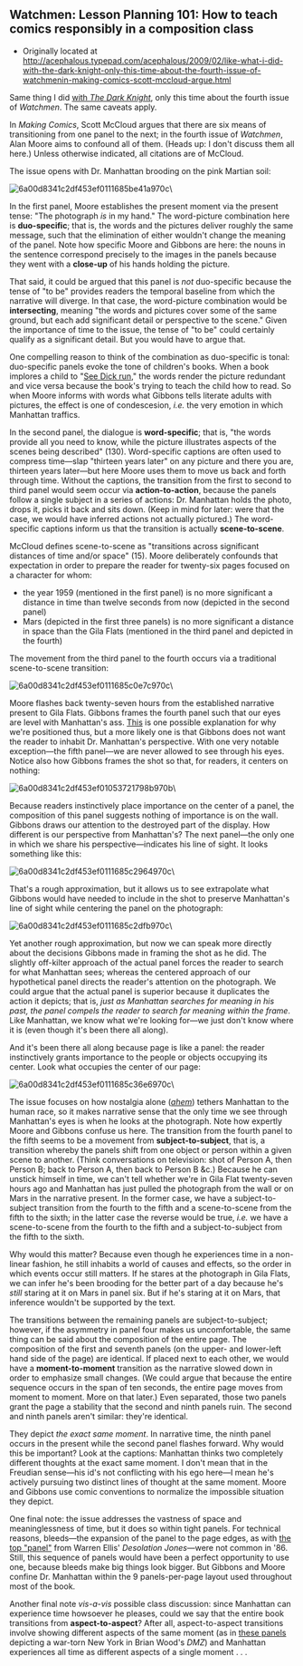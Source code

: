 ## Watchmen: Lesson Planning 101: How to teach comics responsibly in a composition class

 * Originally located at http://acephalous.typepad.com/acephalous/2009/02/like-what-i-did-with-the-dark-knight-only-this-time-about-the-fourth-issue-of-watchmenin-making-comics-scott-mccloud-argue.html

Same thing I did [with *The Dark Knight*](http://acephalous.typepad.com/acephalous/2009/01/dark-knight-scene-analysis.html), only this time about the fourth issue of *Watchmen*.  The same caveats apply.

In *Making Comics*, Scott McCloud argues that there are six means of transitioning from one panel to the next; in the fourth issue of *Watchmen*, Alan Moore aims to confound all of them.  (Heads up: I don't discuss them all here.)  Unless otherwise indicated, all citations are of McCloud.  

The issue opens with Dr. Manhattan brooding on the pink Martian soil:

![6a00d8341c2df453ef0111685be41a970c](../../images/comics/watchmen-1/6a00d8341c2df453ef0111685be41a970c.jpg)\ 

In the first panel, Moore establishes the present moment via the present tense: "The photograph *is* in my hand."  The word-picture combination here is **duo-specific**; that is, the words and the pictures deliver roughly the same message, such that the elimination of either wouldn't change the meaning of the panel. Note how specific Moore and Gibbons are here: the nouns in the sentence correspond precisely to the images in the panels because they went with a **close-up** of his hands holding the picture.  

That said, it could be argued that this panel is *not* duo-specific because the tense of "to be" provides readers the temporal baseline from which the narrative will diverge. In that case, the word-picture combination would be **intersecting**, meaning "the words and pictures cover some of the same ground, but each add significant detail or perspective to the scene."  Given the importance of time to the issue, the tense of "to be" could certainly qualify as a significant detail.  But you would have to argue that.  

One compelling reason to think of the combination as duo-specific is tonal: duo-specific panels evoke the tone of children's books.  When a book implores a child to "[See Dick run](http://www.pan-tex.net/usr/j/julie/30prep2.jpeg)," the words render the picture redundant and vice versa because the book's trying to teach the child how to read.  So when Moore informs with words what Gibbons tells literate adults with pictures, the effect is one of condescesion, *i.e.* the very emotion in which Manhattan traffics.  

In the second panel, the dialogue is **word-specific**; that is, "the words provide all you need to know, while the picture illustrates aspects of the scenes being described" (130).  Word-specific captions are often used to compress time—slap "thirteen years later" on any picture and there you are, thirteen years later—but here Moore uses them to move us back and forth through time.  Without the captions, the transition from the first to second to third panel would seem occur via **action-to-action**, because the panels follow a single subject in a series of actions: Dr. Manhattan holds the photo, drops it, picks it back and sits down.  (Keep in mind for later: were that the case, we would have inferred actions not actually pictured.)  The word-specific captions inform us that the transition is actually **scene-to-scene**.

McCloud defines scene-to-scene as "transitions across significant distances of time and/or space" (15).  Moore deliberately confounds that expectation in order to prepare the reader for twenty-six pages focused on a character for whom:

 * the year 1959 (mentioned in the first panel) is no more significant a distance in time than twelve seconds from now (depicted in the second panel)
 * Mars (depicted in the first three panels) is no more significant a distance in space than the Gila Flats (mentioned in the third panel and depicted in the fourth)

The movement from the third panel to the fourth occurs via a traditional scene-to-scene transition:

![6a00d8341c2df453ef0111685c0e7c970c](../../images/comics/watchmen-1/6a00d8341c2df453ef0111685c0e7c970c.jpg)\ 

Moore flashes back twenty-seven hours from the established narrative present to Gila Flats.  Gibbons frames the fourth panel such that our eyes are level with Manhattan's ass.  [This](http://acephalous.typepad.com/files/w05.jpg) is one possible explanation for why we're positioned thus, but a more likely one is that Gibbons does not want the reader to inhabit Dr. Manhattan's perspective.  With one very notable exception—the fifth panel—we are never allowed to see through his eyes.  Notice also how Gibbons frames the shot so that, for readers, it centers on nothing:

![6a00d8341c2df453ef01053721798b970b](../../images/comics/watchmen-1/6a00d8341c2df453ef01053721798b970b.jpg)\ 

Because readers instinctively place importance on the center of a panel, the composition of this panel suggests nothing of importance is on the wall. Gibbons draws our attention to the destroyed part of the display.  How different is our perspective from Manhattan's?  The next panel—the only one in which we share his perspective—indicates his line of sight.  It looks something like this:

![6a00d8341c2df453ef0111685c2964970c](../../images/comics/watchmen-1/6a00d8341c2df453ef0111685c2964970c.jpg)\ 

That's a rough approximation, but it allows us to see extrapolate what Gibbons would have needed to include in the shot to preserve Manhattan's line of sight while centering the panel on the photograph:

![6a00d8341c2df453ef0111685c2dfb970c](../../images/comics/watchmen-1/6a00d8341c2df453ef0111685c2dfb970c.jpg)\ 

Yet another rough approximation, but now we can speak more directly about the decisions Gibbons made in framing the shot as he did.  The slightly off-kilter approach of the actual panel forces the reader to search for what Manhattan sees; whereas the centered approach of our hypothetical panel directs the reader's attention on the photograph.  We could argue that the actual panel is superior because it duplicates the action it depicts; that is, *just as Manhattan searches for meaning in his past, the panel compels the reader to search for meaning within the frame*.  Like Manhattan, we know what we're looking for—we just don't know where it is (even though it's been there all along).  

And it's been there all along because page is like a panel: the reader instinctively grants importance to the people or objects occupying its center.  Look what occupies the center of our page:

![6a00d8341c2df453ef0111685c36e6970c](../../images/comics/watchmen-1/6a00d8341c2df453ef0111685c36e6970c.jpg)\ 

The issue focuses on how nostalgia alone (*[ahem](http://acephalous.typepad.com/files/watchmen0901.jpg)*) tethers Manhattan to the human race, so it makes narrative sense that the only time we see through Manhattan's eyes is when he looks at the photograph.  Note how expertly Moore and Gibbons confuse us here.  The transition from the fourth panel to the fifth seems to be a movement from **subject-to-subject**, that is, a transition whereby the panels shift from one object or person within a given scene to another. (Think conversations on television: shot of Person A, then Person B; back to Person A, then back to Person B &amp;c.)  Because he can unstick himself in time, we can't tell whether we're in Gila Flat twenty-seven hours ago and Manhattan has just pulled the photograph from the wall or on Mars in the narrative present.  In the former case, we have a subject-to-subject transition from the fourth to the fifth and a scene-to-scene from the fifth to the sixth; in the latter case the reverse would be true, *i.e.* we have a scene-to-scene from the fourth to the fifth and a subject-to-subject from the fifth to the sixth.  

Why would this matter?  Because even though he experiences time in a non-linear fashion, he still inhabits a world of causes and effects, so the order in which events occur still matters. If he stares at the photograph in Gila Flats, we can infer he's been brooding for the better part of a day because he's *still* staring at it on Mars in panel six. But if he's staring at it on Mars, that inference wouldn't be supported by the text.  

The transitions between the remaining panels are subject-to-subject; however, if the asymmetry in panel four makes us uncomfortable, the same thing can be said about the composition of the entire page.  The composition of the first and seventh panels (on the upper- and lower-left hand side of the page) are identical.  If placed next to each other, we would have a **moment-to-moment** transition as the narrative slowed down in order to emphasize small changes.  (We could argue that because the entire sequence occurs in the span of ten seconds, the entire page moves from moment to moment.  More on that later.)  Even separated, those two panels grant the page a stability that the second and ninth panels ruin.  The second and ninth panels aren't similar: they're identical.  

They depict *the exact same moment*.  In narrative time, the ninth panel occurs in the present while the second panel flashes forward.  Why would this be important?  Look at the captions: Manhattan thinks two completely different thoughts at the exact same moment.  I don't mean that in the Freudian sense—his id's not conflicting with his ego here—I mean he's actively pursuing two distinct lines of thought at the same moment. Moore and Gibbons use comic conventions to normalize the impossible situation they depict.  

One final note: the issue addresses the vastness of space and
meaninglessness of time, but it does so within tight panels.  For
technical reasons, bleeds—the expansion of the panel to the page edges,
as with [the top "panel"](http://acephalous.typepad.com/files/desolation_jones.jpg) from Warren Ellis' *Desolation Jones*—were
not common in '86.  Still, this sequence of panels would have been a
perfect opportunity to use one, because bleeds make big things look
bigger.  But Gibbons and Moore confine Dr. Manhattan within the 9
panels-per-page layout used throughout most of the book.

Another final note *vis-a-vis* possible class discussion: since Manhattan can experience time howsoever he pleases, could we say that the entire book transitions from **aspect-to-aspect**?  After all, aspect-to-aspect transitions involve showing different aspects of the same moment (as in [these panels](http://acephalous.typepad.com/files/aspectoaspect.jpg)
 depicting a war-torn New York in Brian Wood's *DMZ*) and Manhattan experiences all time as different aspects of a single moment . . .
